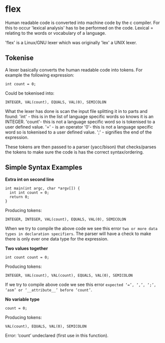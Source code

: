 # flex

Human readable code is converted into machine code by the c compiler. For this to occur 'lexical analysis' has to be performed on the code. Lexical = relating to the words or vocabulary of a language.

'flex' is a Linux/GNU lexer which was originally 'lex' a  UNIX lexer.

## Tokenise
A lexer basically converts the human readable code into tokens. For example the following expression:
```
int count = 0;
```
Could be tokenised into:
```
INTEGER, VAL(count), EQUALS, VAL(0), SEMICOLON
```

What the lexer has done is scan the input file splitting it in to parts and found:
 'int' - this is in the list of language specific words so knows it is an INTEGER.
 'count'- this is not a language specific word so is tokenised to a user defined value.
 '=' - is an operator 
 '0'- this is not a language specific word so is tokenised to a user defined value.
 ';' - signifies the end of the expression.

These tokens are then passed to a parser (yacc/bison) that checks/parses the tokens to make sure the code is has the correct syntax/ordering.

## Simple Syntax Examples 
**Extra int on second line**
```
int main(int argc, char *argv[]) {
  int int count = 0;
  return 0;
}
```
Producing tokens:
```
INTEGER, INTEGER, VAL(count), EQUALS, VAL(0), SEMICOLON
```

When we try to compile the above code we see  this error `two or more data types in declaration specifiers`. The parser will have a check to make there is only ever one data type for the expression.

**Two values together**
```
int count count = 0;
```
Producing tokens:
```
INTEGER, VAL(count), VAL(count), EQUALS, VAL(0), SEMICOLON
```
If we try to compile above code we see this error `expected ‘=’, ‘,’, ‘;’, ‘asm’ or ‘__attribute__’ before ‘count’`.

**No variable type**
```
count = 0;
```
Producing tokens:
```
VAL(count), EQUALS, VAL(0), SEMICOLON
```
Error: ‘count’ undeclared (first use in this function).
